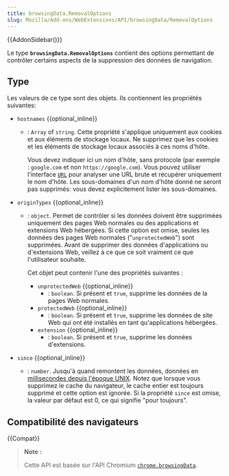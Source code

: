 ```yaml
---
title: browsingData.RemovalOptions
slug: Mozilla/Add-ons/WebExtensions/API/browsingData/RemovalOptions
---
```


{{AddonSidebar()}}

Le type **`browsingData.RemovalOptions`** contient des options permettant de contrôler certains aspects de la suppression des données de navigation.

## Type

Les valeurs de ce type sont des objets. Ils contiennent les propriétés suivantes:

- `hostnames` {{optional_inline}}

  - : `Array` of `string`. Cette propriété s'applique uniquement aux cookies et aux éléments de stockage locaux. Ne supprimez que les cookies et les éléments de stockage locaux associés à ces noms d'hôte.

    Vous devez indiquer ici un nom d'hôte, sans protocole (par exemple : `google.com` et non `https://google.com`). Vous pouvez utiliser l'interface [`URL`](/fr/docs/Web/API/URL) pour analyser une URL brute et récupérer uniquement le nom d'hôte. Les sous-domaines d'un nom d'hôte donné ne seront pas supprimés: vous devez explicitement lister les sous-domaines.

- `originTypes` {{optional_inline}}

  - : `object`. Permet de contrôler si les données doivent être supprimées uniquement des pages Web normales ou des applications et extensions Web hébergées. Si cette option est omise, seules les données des pages Web normales ("`unprotectedWeb`") sont supprimées. Avant de supprimer des données d'applications ou d'extensions Web, veillez à ce que ce soit vraiment ce que l'utilisateur souhaite.

    Cet objet peut contenir l'une des propriétés suivantes :

    - `unprotectedWeb` {{optional_inline}}
      - : `boolean`. Si présent et `true`, supprime les données de la pages Web normales.
    - `protectedWeb` {{optional_inline}}
      - : `boolean`. Si présent et `true`, supprime les données de site Web qui ont été installés en tant qu'applications hébergées.
    - `extension` {{optional_inline}}
      - : `boolean`. Si présent et `true`, supprime les données d'extensions.

- `since` {{optional_inline}}
  - : `number`. Jusqu'à quand remontent les données, données en [millisecondes depuis l'époque UNIX](https://en.wikipedia.org/wiki/Unix_time). Notez que lorsque vous supprimez le cache du navigateur, le cache entier est toujours supprimé et cette option est ignorée. Si la propriété `since` est omise, la valeur par défaut est 0, ce qui signifie "pour toujours".

## Compatibilité des navigateurs

{{Compat}}

> **Note :**
>
> Cette API est basée sur l'API Chromium [`chrome.browsingData`](https://developer.chrome.com/extensions/browsingData).

<!--
// Copyright 2015 The Chromium Authors. All rights reserved.
//
// Redistribution and use in source and binary forms, with or without
// modification, are permitted provided that the following conditions are
// met:
//
//    * Redistributions of source code must retain the above copyright
// notice, this list of conditions and the following disclaimer.
//    * Redistributions in binary form must reproduce the above
// copyright notice, this list of conditions and the following disclaimer
// in the documentation and/or other materials provided with the
// distribution.
//    * Neither the name of Google Inc. nor the names of its
// contributors may be used to endorse or promote products derived from
// this software without specific prior written permission.
//
// THIS SOFTWARE IS PROVIDED BY THE COPYRIGHT HOLDERS AND CONTRIBUTORS
// "AS IS" AND ANY EXPRESS OR IMPLIED WARRANTIES, INCLUDING, BUT NOT
// LIMITED TO, THE IMPLIED WARRANTIES OF MERCHANTABILITY AND FITNESS FOR
// A PARTICULAR PURPOSE ARE DISCLAIMED. IN NO EVENT SHALL THE COPYRIGHT
// OWNER OR CONTRIBUTORS BE LIABLE FOR ANY DIRECT, INDIRECT, INCIDENTAL,
// SPECIAL, EXEMPLARY, OR CONSEQUENTIAL DAMAGES (INCLUDING, BUT NOT
// LIMITED TO, PROCUREMENT OF SUBSTITUTE GOODS OR SERVICES; LOSS OF USE,
// DATA, OR PROFITS; OR BUSINESS INTERRUPTION) HOWEVER CAUSED AND ON ANY
// THEORY OF LIABILITY, WHETHER IN CONTRACT, STRICT LIABILITY, OR TORT
// (INCLUDING NEGLIGENCE OR OTHERWISE) ARISING IN ANY WAY OUT OF THE USE
// OF THIS SOFTWARE, EVEN IF ADVISED OF THE POSSIBILITY OF SUCH DAMAGE.
-->
